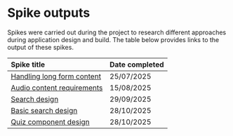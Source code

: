 # Spike outputs

Spikes were carried out during the project to research different approaches during application design and build. The table below provides links to the output of these spikes.

| Spike title | Date completed |
| :- | :- |
| [Handling long form content](./handling-long-form-content.md) | 25/07/2025 |
| [Audio content requirements](./audio-content-requirements.md) | 15/08/2025 |
| [Search design](./search-design.md) | 29/09/2025 |
| [Basic search design](./basic-search-design.md) | 28/10/2025 |
| [Quiz component design](./quiz-component-design.md) | 28/10/2025 |